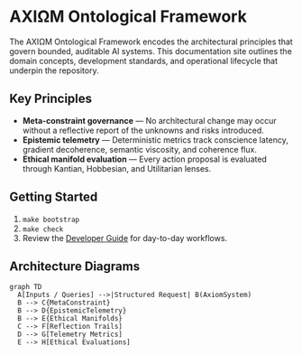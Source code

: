 # AXIΩM Ontological Framework

The AXIΩM Ontological Framework encodes the architectural principles that govern
bounded, auditable AI systems. This documentation site outlines the domain
concepts, development standards, and operational lifecycle that underpin the
repository.

## Key Principles

- **Meta-constraint governance** — No architectural change may occur without a
  reflective report of the unknowns and risks introduced.
- **Epistemic telemetry** — Deterministic metrics track conscience latency,
  gradient decoherence, semantic viscosity, and coherence flux.
- **Ethical manifold evaluation** — Every action proposal is evaluated through
  Kantian, Hobbesian, and Utilitarian lenses.

## Getting Started

1. `make bootstrap`
2. `make check`
3. Review the [Developer Guide](developer-guide.md) for day-to-day workflows.

## Architecture Diagrams

```mermaid
graph TD
  A[Inputs / Queries] -->|Structured Request| B(AxiomSystem)
  B --> C{MetaConstraint}
  B --> D{EpistemicTelemetry}
  B --> E{Ethical Manifolds}
  C --> F[Reflection Trails]
  D --> G[Telemetry Metrics]
  E --> H[Ethical Evaluations]
```
